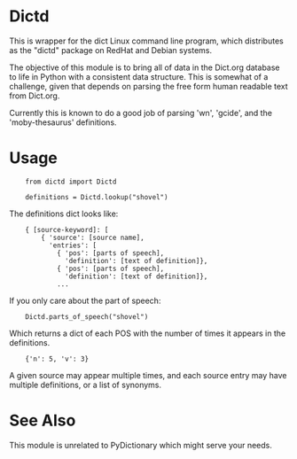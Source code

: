 # Dictd

This is wrapper for the dict Linux command line program, which distributes as the
"dictd" package on RedHat and Debian systems.

The objective of this module is to bring all of data in the Dict.org database to
life in Python with a consistent data structure. This is somewhat of a challenge,
given that depends on parsing the free form human readable text from Dict.org.

Currently this is known to do a good job of parsing 'wn', 'gcide', and the
'moby-thesaurus' definitions.


# Usage

```
    from dictd import Dictd

    definitions = Dictd.lookup("shovel")
```

The definitions dict looks like:

```
    { [source-keyword]: [
        { 'source': [source name],
          'entries': [
            { 'pos': [parts of speech],
              'definition': [text of definition]},
            { 'pos': [parts of speech],
              'definition': [text of definition]},
            ...
```

If you only care about the part of speech:

```
    Dictd.parts_of_speech("shovel")
```

Which returns a dict of each POS with the number of times it appears in the
definitions.

```
    {'n': 5, 'v': 3}
```


A given source may appear multiple times, and each source entry may have multiple
definitions, or a list of synonyms.


# See Also

This module is unrelated to PyDictionary which might serve your needs.
